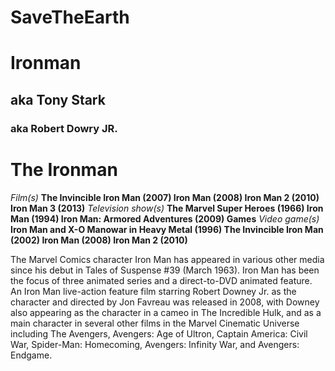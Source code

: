 # SaveTheEarth
# Ironman
## aka Tony Stark
### aka Robert Dowry JR.

# The Ironman

*Film(s)*	**The Invincible Iron Man (2007) Iron Man (2008) Iron Man 2 (2010) Iron Man 3 (2013)**
*Television show(s)*	**The Marvel Super Heroes (1966) Iron Man (1994) Iron Man: Armored Adventures (2009)
Games**
*Video game(s)*	**Iron Man and X-O Manowar in Heavy Metal (1996) The Invincible Iron Man (2002) Iron Man (2008)  Iron Man 2 (2010)**

The Marvel Comics character Iron Man has appeared in various other media since his debut in Tales of Suspense #39 (March 1963). Iron Man has been the focus of three animated series and a direct-to-DVD animated feature. An Iron Man live-action feature film starring Robert Downey Jr. as the character and directed by Jon Favreau was released in 2008, with Downey also appearing as the character in a cameo in The Incredible Hulk, and as a main character in several other films in the Marvel Cinematic Universe including The Avengers, Avengers: Age of Ultron, Captain America: Civil War, Spider-Man: Homecoming, Avengers: Infinity War, and Avengers: Endgame.

